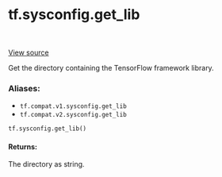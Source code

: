 <div itemscope itemtype="http://developers.google.com/ReferenceObject">
<meta itemprop="name" content="tf.sysconfig.get_lib" />
<meta itemprop="path" content="Stable" />
</div>

# tf.sysconfig.get_lib

<!-- Insert buttons -->

<table class="tfo-notebook-buttons tfo-api" align="left">
</table>

<a target="_blank" href="/code/stable/tensorflow/python/platform/sysconfig.py">View source</a>



<!-- Start diff -->
Get the directory containing the TensorFlow framework library.

### Aliases:

* `tf.compat.v1.sysconfig.get_lib`
* `tf.compat.v2.sysconfig.get_lib`


``` python
tf.sysconfig.get_lib()
```



<!-- Placeholder for "Used in" -->


#### Returns:

The directory as string.
